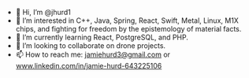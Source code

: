 - 👋 Hi, I’m @jhurd1
- 👀 I’m interested in C++, Java, Spring, React, Swift, Metal, Linux, M1X chips, and fighting for freedom by the epistemology of material facts.
- 🌱 I’m currently learning React, PostgreSQL, and PHP.
- 💞️ I’m looking to collaborate on drone projects.
- 📫 How to reach me: jamiehurd3@gmail.com or www.linkedin.com/in/jamie-hurd-643225106

<!---
jhurd1/jhurd1 is a ✨ special ✨ repository because its `README.md` (this file) appears on your GitHub profile.
You can click the Preview link to take a look at your changes.
--->

